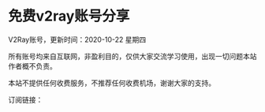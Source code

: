 # 免费v2ray账号分享
V2Ray账号，更新时间：2020-10-22 星期四

所有账号均来自互联网，非盈利目的，仅供大家交流学习使用，出现一切问题本站作者概不负责。

本站不提供任何收费服务，不推荐任何收费机场，谢谢大家的支持。

订阅链接：
